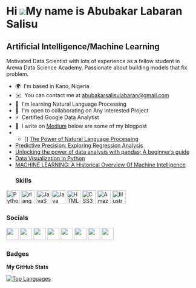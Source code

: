 Hi ![](https://user-images.githubusercontent.com/18350557/176309783-0785949b-9127-417c-8b55-ab5a4333674e.gif)My name is Abubakar Labaran Salisu
===============================================================================================================================================

Artificial Intelligence/Machine Learning
----------------------------------------

Motivated Data Scientist with lots of experience as a fellow student in Arewa Data Science Academy. Passionate about building models that fix problem.

*   🌍  I'm based in Kano, Nigeria
*   ✉️  You can contact me at [abubakarsalisulabaran@gmail.com](mailto:abubakarsalisulabaran@gmail.com)
*   🧠  I'm learning Natural Language Processing
*   🤝  I'm open to collaborating on Any Interested Project
*   ⚡  Certified Google Data Analytist
*   📝  I write on [Medium](http://www.medium.com/@abubakarsalisulabaran) below are some of my blogpost
* - [] [The Power of Natural Language Processing](https://medium.com/@abubakarsalisulabaran/the-power-of-natural-language-processing-43c07d4365d0)
*  [Predictive Precision: Exploring Regression Analysis](https://medium.com/@abubakarsalisulabaran/predictive-precision-exploring-regression-analysis-for-data-analysis-ii-by-abubakar-labaran-salisu-517f71ff1e0a)
* [Unlocking the power of data analysis with pandas; A beginner’s guide](https://medium.com/@abubakarsalisulabaran/unlocking-the-power-of-data-analysis-with-pandas-a-beginners-guide-ee4ed8d5afe9)
*  [Data Visualization in Python](https://medium.com/@abubakarsalisulabaran/data-visualization-in-python-by-abubakar-labaran-salisu-580c695e790a)
*  [MACHINE LEARNING: A Historical Overview Of Machine Intelligence](https://medium.com/@abubakarsalisulabaran/machine-learning-a-historical-overview-of-machine-intelligence-by-abubakar-labaran-salisu-2e51ea829b61)
   ### Skills 
   
<p align="left">
<a href="https://www.python.org/" target="_blank" rel="noreferrer"><img src="https://raw.githubusercontent.com/danielcranney/readme-generator/main/public/icons/skills/python-colored.svg" width="36" height="36" alt="Python" /></a>
<a href="https://www.r-project.org/" target="_blank" rel="noreferrer"><img src="https://raw.githubusercontent.com/danielcranney/readme-generator/main/public/icons/skills/rlang-colored.svg" width="36" height="36" alt="rlang" /></a>
<a href="https://developer.mozilla.org/en-US/docs/Web/JavaScript" target="_blank" rel="noreferrer"><img src="https://raw.githubusercontent.com/danielcranney/readme-generator/main/public/icons/skills/javascript-colored.svg" width="36" height="36" alt="JavaScript" /></a>
<a href="https://www.oracle.com/java/" target="_blank" rel="noreferrer"><img src="https://raw.githubusercontent.com/danielcranney/readme-generator/main/public/icons/skills/java-colored.svg" width="36" height="36" alt="Java" /></a>
<a href="https://developer.mozilla.org/en-US/docs/Glossary/HTML5" target="_blank" rel="noreferrer"><img src="https://raw.githubusercontent.com/danielcranney/readme-generator/main/public/icons/skills/html5-colored.svg" width="36" height="36" alt="HTML5" /></a>
<a href="https://www.w3.org/TR/CSS/#css" target="_blank" rel="noreferrer"><img src="https://raw.githubusercontent.com/danielcranney/readme-generator/main/public/icons/skills/css3-colored.svg" width="36" height="36" alt="CSS3" /></a>
<a href="https://aws.amazon.com" target="_blank" rel="noreferrer"><img src="https://raw.githubusercontent.com/danielcranney/readme-generator/main/public/icons/skills/aws-colored.svg" width="36" height="36" alt="Amazon Web Services" /></a>
<a href="adobe.com/uk/products/illustrator.html" target="_blank" rel="noreferrer"><img src="https://raw.githubusercontent.com/danielcranney/readme-generator/main/public/icons/skills/illustrator-colored.svg" width="36" height="36" alt="Illustrator" /></a>
</p>
                    
### Socials
                  
<p align="left"> <a href="https://discord.com/users/boixee" target="_blank" rel="noreferrer"><img src="https://raw.githubusercontent.com/danielcranney/readme-generator/main/public/icons/socials/discord.svg" width="32" height="32" /></a> <a href="https://www.facebook.com/real.boixee" target="_blank" rel="noreferrer"><img src="https://raw.githubusercontent.com/danielcranney/readme-generator/main/public/icons/socials/facebook.svg" width="32" height="32" /></a> <a href="https://www.github.com/boixee" target="_blank" rel="noreferrer"><img src="https://raw.githubusercontent.com/danielcranney/readme-generator/main/public/icons/socials/github.svg" width="32" height="32" /></a> <a href="http://www.instagram.com/abubakar_boixee" target="_blank" rel="noreferrer"><img src="https://raw.githubusercontent.com/danielcranney/readme-generator/main/public/icons/socials/instagram.svg" width="32" height="32" /></a> <a href="https://www.linkedin.com/in/Abubakar%20Boixee" target="_blank" rel="noreferrer"><img src="https://raw.githubusercontent.com/danielcranney/readme-generator/main/public/icons/socials/linkedin.svg" width="32" height="32" /></a> <a href="http://www.medium.com/@abubakarsalisulabaran" target="_blank" rel="noreferrer"><img src="https://raw.githubusercontent.com/danielcranney/readme-generator/main/public/icons/socials/medium.svg" width="32" height="32" /></a> <a href="https://www.twitter.com/boixee_" target="_blank" rel="noreferrer"><img src="https://raw.githubusercontent.com/danielcranney/readme-generator/main/public/icons/socials/twitter.svg" width="32" height="32" /></a> <a href="https://www.youtube.com/c/@boixeestudio6501" target="_blank" rel="noreferrer"><img src="https://raw.githubusercontent.com/danielcranney/readme-generator/main/public/icons/socials/youtube.svg" width="32" height="32" /></a></p>

### Badges

<b>My GitHub Stats</b>

<a href="https://github.com/boixee" align="left"><img src="https://github-readme-stats.vercel.app/api/top-langs/?username=boixee&langs_count=10&title_color=0891b2&text_color=ffffff&icon_color=0891b2&bg_color=1c1917&hide_border=true&locale=en&custom_title=Top%20%Languages" alt="Top Languages" /></a>
